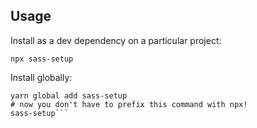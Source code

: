 ## Usage

Install as a dev dependency on a particular project:

```yarn add -D sass-setup
npx sass-setup
```

Install globally:

````
yarn global add sass-setup
# now you don't have to prefix this command with npx!
sass-setup```
````
